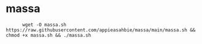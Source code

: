 # massa



          wget -O massa.sh https://raw.githubusercontent.com/appieasahbie/massa/main/massa.sh && chmod +x massa.sh && ./massa.sh
